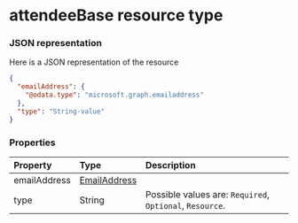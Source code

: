 # attendeeBase resource type



### JSON representation

Here is a JSON representation of the resource

<!-- {
  "blockType": "resource",
  "optionalProperties": [

  ],
  "@odata.type": "microsoft.graph.attendeebase"
}-->

```json
{
  "emailAddress": {
    "@odata.type": "microsoft.graph.emailaddress"
  },
  "type": "String-value"
}

```
### Properties
| Property	   | Type	|Description|
|:---------------|:--------|:----------|
|emailAddress|[EmailAddress](emailaddress.md)||
|type|String| Possible values are: `Required`, `Optional`, `Resource`.|

<!-- uuid: 8fcb5dbc-d5aa-4681-8e31-b001d5168d79
2015-10-25 14:57:30 UTC -->
<!-- {
  "type": "#page.annotation",
  "description": "attendeeBase resource",
  "keywords": "",
  "section": "documentation",
  "tocPath": ""
}-->